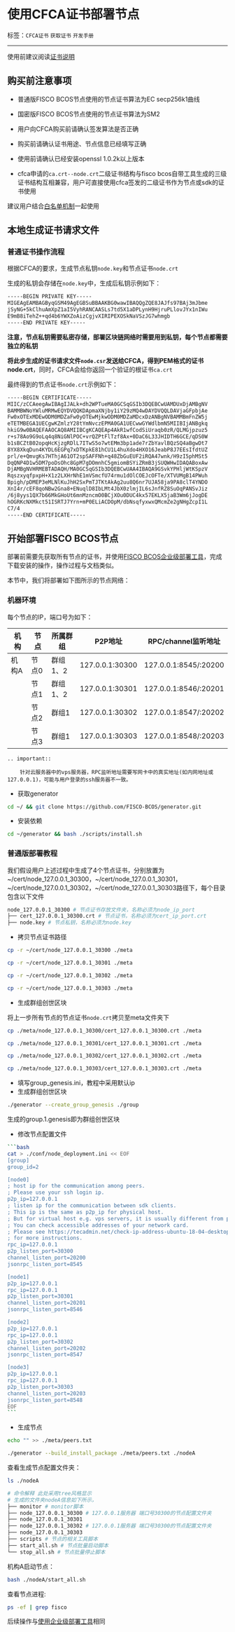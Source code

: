 # 使用CFCA证书部署节点

标签：``CFCA证书`` ``获取证书`` ``开发手册``

----

使用前建议阅读[证书说明](https://fisco-bcos-documentation.readthedocs.io/zh_CN/latest/docs/blockchain_dev/certificates.html)

## 购买前注意事项

- 普通版FISCO BCOS节点使用的节点证书算法为EC secp256k1曲线

- 国密版FISCO BCOS节点使用的节点证书算法为SM2

- 用户向CFCA购买前请确认签发算法是否正确

- 购买前请确认证书用途、节点信息已经填写正确

- 使用前请确认已经安装openssl 1.0.2k以上版本

- cfca申请的`ca.crt--node.crt`二级证书结构与fisco bcos自带工具生成的三级证书结构互相兼容，用户可直接使用cfca签发的二级证书作为节点或sdk的证书使用

建议用户结合[白名单机制](https://fisco-bcos-documentation.readthedocs.io/zh_CN/latest/docs/manual/certificate_list.html#id2)一起使用

## 本地生成证书请求文件

### 普通证书操作流程

根据CFCA的要求，生成节点私钥`node.key`和节点证书`node.crt`

生成的私钥会存储在`node.key`中，生成后私钥示例如下：

```bash
-----BEGIN PRIVATE KEY-----
MIGEAgEAMBAGByqGSM49AgEGBSuBBAAKBG0wawIBAQQgZQE8JAJfs97BAj3mJbme
jSyNG+5kClhuAmXpZ1aI5VyhRANCAASLs7td5X1aDPLynH9HjruPLlovJYx1nIWu
E9mB8iTehZ++qd4b6YWXZoAizCgjvXIRIPEXOSkNaVSzJG7whmgb
-----END PRIVATE KEY-----
```

**注意，节点私钥需要私密存储，部署区块链网络时需要用到私钥，每个节点都需要独立的私钥**


**将此步生成的证书请求文件`node.csr`发送给CFCA，得到PEM格式的证书node.crt**，同时，CFCA会给你返回一个验证的根证书`ca.crt`

最终得到的节点证书`node.crt`示例如下：

```bash
-----BEGIN CERTIFICATE-----
MIIC/zCCAeegAwIBAgIJALk+dh2WPTueMA0GCSqGSIb3DQEBCwUAMDUxDjAMBgNV
BAMMBWNoYWluMRMwEQYDVQQKDApmaXNjby1iY29zMQ4wDAYDVQQLDAVjaGFpbjAe
Fw0xOTExMDEwODM0MDZaFw0yOTEwMjkwODM0MDZaMDcxDzANBgNVBAMMBmFnZW5j
eTETMBEGA1UECgwKZmlzY28tYmNvczEPMA0GA1UECwwGYWdlbmN5MIIBIjANBgkq
hkiG9w0BAQEFAAOCAQ8AMIIBCgKCAQEAp4AkR1wfCodSiUraqb0zR/QLMGjpzuz5
r+s78Ao9G9oLq4q8NiGNlPOC+vrQZPtFlTzf8Ax+0DaC6L33JHIDTH6GCE/qDS0W
b1sBCZtB02opqHcKjzgRDlL7ITwS5o7wtEMm3bp1ade7rZbYavlBQzSQ4aBgwDt7
8YX8XkqDun4KYDL6EGPq7xDTKpkE81hCU1L4huXdo4HXO16JeabP8J7EEsIfdtUZ
prl/e+QmvgKs7HThjA61OT2spSAFFNh+q48ZbGuEUF2iRQA47wnk/H9zI5phMSt5
DqQNP4D1w5DM7poDsOhc8GpM7gDOmnhC5gmiomBSYiZRmB3jSUQWHwIDAQABoxAw
DjAMBgNVHRMEBTADAQH/MA0GCSqGSIb3DQEBCwUAA4IBAQA9GSvkYPHljWtKSpzV
RqszxyqfpxpH+X1z2LXHrNhE1mVSmcfU74rmu1dOlCOEJcOFTe/XTVUMgB14PWuh
Bpigh/pDMEP3eMLNlKuJhH2SxPmTJTKtAkAg2uu8Q6nr7UJA58ja9PA8clT4YNDO
XnI4r/cEF8qoNBw2Gna8+ENuqlD8IbLMt4JbX0zlmjIL6sJnfRZ8SuOqPANSvJiz
/6j8yys1QX7b66MkGHoUt6mnMzncmO0BCjXOu0DUC4kx57EKLX5jaB3Wm6jJogDE
hOGRKcNXMkct51ISRTJ7Yrn+mP0ELiACDOpM/dbNsqfyxwxQMcmZe2gNHgZcpI1L
C7/4
-----END CERTIFICATE-----
```

## 开始部署FISCO BCOS节点

部署前需要先获取所有节点的证书，并使用[FISCO BCOS企业级部署工具](https://fisco-bcos-documentation.readthedocs.io/zh_CN/latest/docs/enterprise_tools/tutorial_detail_operation.html)，完成下载安装的操作，操作过程与文档类似。

本节中，我们将部署如下图所示的节点网络：

### 机器环境

每个节点的IP，端口号为如下：

| 机构  | 节点  | 所属群组 | P2P地址         | RPC/channel监听地址   |
| ----- | ----- | -------- | --------------- | --------------------- |
| 机构A | 节点0 | 群组1、2 | 127.0.0.1:30300 | 127.0.0.1:8545/:20200 |
|       | 节点1 | 群组1、2 | 127.0.0.1:30301 | 127.0.0.1:8546/:20201 |
|       | 节点2 | 群组1    | 127.0.0.1:30302 | 127.0.0.1:8547/:20202 |
|       | 节点3 | 群组1    | 127.0.0.1:30303 | 127.0.0.1:8548/:20203 |

```eval_rst
.. important::

    针对云服务器中的vps服务器，RPC监听地址需要写网卡中的真实地址(如内网地址或127.0.0.1)，可能与用户登录的ssh服务器不一致。
```


- 获取generator

```bash
cd ~/ && git clone https://github.com/FISCO-BCOS/generator.git
```

- 安装依赖

```bash
cd ~/generator && bash ./scripts/install.sh
```

### 普通版部署教程

我们假设用户上述过程中生成了4个节点证书，分别放置为~/cert/node_127.0.0.1_30300，~/cert/node_127.0.0.1_30301，~/cert/node_127.0.0.1_30302，~/cert/node_127.0.0.1_30303路径下，每个目录包含以下文件

```bash
node_127.0.0.1_30300 # 节点证书存放文件夹，名称必须为node_ip_port
├── cert_127.0.0.1_30300.crt # 节点证书，名称必须为cert_ip_port.crt
├── node.key # 节点私钥，名称必须为node.key
```

- 拷贝节点证书路径

```bash
cp -r ~/cert/node_127.0.0.1_30300 ./meta
```

```bash
cp -r ~/cert/node_127.0.0.1_30301 ./meta
```

```bash
cp -r ~/cert/node_127.0.0.1_30302 ./meta
```

```bash
cp -r ~/cert/node_127.0.0.1_30303 ./meta
```

- 生成群组创世区块

将上一步所有节点的节点证书`node.crt`拷贝至meta文件夹下

```bash
cp ./meta/node_127.0.0.1_30300/cert_127.0.0.1_30300.crt ./meta
```

```bash
cp ./meta/node_127.0.0.1_30301/cert_127.0.0.1_30301.crt ./meta
```

```bash
cp ./meta/node_127.0.0.1_30302/cert_127.0.0.1_30302.crt ./meta
```

```bash
cp ./meta/node_127.0.0.1_30303/cert_127.0.0.1_30303.crt ./meta
```

- 填写group_genesis.ini，教程中采用默认ip
- 生成群组创世区块

```bash
./generator --create_group_genesis ./group
```

生成的group.1.genesis即为群组创世区块

- 修改节点配置文件

```bash
​```bash
cat > ./conf/node_deployment.ini << EOF
[group]
group_id=2

[node0]
; host ip for the communication among peers.
; Please use your ssh login ip.
p2p_ip=127.0.0.1
; listen ip for the communication between sdk clients.
; This ip is the same as p2p_ip for physical host.
; But for virtual host e.g. vps servers, it is usually different from p2p_ip.
; You can check accessible addresses of your network card.
; Please see https://tecadmin.net/check-ip-address-ubuntu-18-04-desktop/
; for more instructions.
rpc_ip=127.0.0.1
p2p_listen_port=30300
channel_listen_port=20200
jsonrpc_listen_port=8545

[node1]
p2p_ip=127.0.0.1
rpc_ip=127.0.0.1
p2p_listen_port=30301
channel_listen_port=20201
jsonrpc_listen_port=8546

[node2]
p2p_ip=127.0.0.1
rpc_ip=127.0.0.1
p2p_listen_port=30302
channel_listen_port=20202
jsonrpc_listen_port=8547

[node3]
p2p_ip=127.0.0.1
rpc_ip=127.0.0.1
p2p_listen_port=30303
channel_listen_port=20203
jsonrpc_listen_port=8548
EOF
​```
```

- 生成节点

```bash
echo "" >> ./meta/peers.txt
```

```bash
./generator --build_install_package ./meta/peers.txt ./nodeA
```

查看生成节点配置文件夹：

```bash
ls ./nodeA
```

```bash
# 命令解释 此处采用tree风格显示
# 生成的文件夹nodeA信息如下所示，
├── monitor # monitor脚本
├── node_127.0.0.1_30300 # 127.0.0.1服务器 端口号30300的节点配置文件夹
├── node_127.0.0.1_30301
├── node_127.0.0.1_30302 # 127.0.0.1服务器 端口号30300的节点配置文件夹
├── node_127.0.0.1_30303
├── scripts # 节点的相关工具脚本
├── start_all.sh # 节点批量启动脚本
└── stop_all.sh # 节点批量停止脚本
```

机构A启动节点：

```bash
bash ./nodeA/start_all.sh
```

查看节点进程:

```bash
ps -ef | grep fisco
```

后续操作与[使用企业级部署工具](https://fisco-bcos-documentation.readthedocs.io/zh_CN/latest/docs/enterprise_tools/tutorial_detail_operation.html)相同
